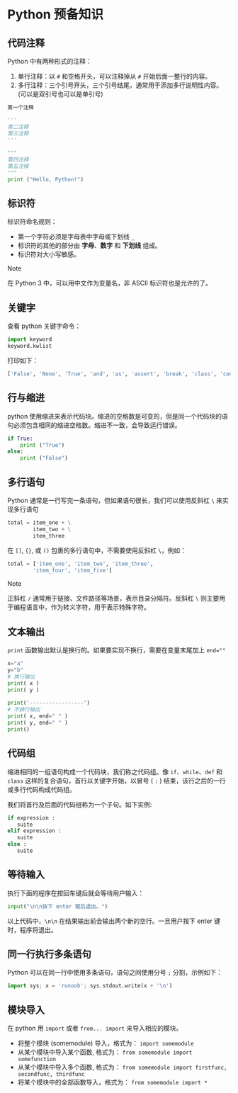 # Python 预备知识

## 代码注释

Python 中有两种形式的注释：

1. 单行注释：以 `#` 和空格开头，可以注释掉从 `#` 开始后面一整行的内容。
2. 多行注释：三个引号开头，三个引号结尾，通常用于添加多行说明性内容。(可以是双引号也可以是单引号)

```python
第一个注释

'''
第二注释
第三注释
'''
 
"""
第四注释
第五注释
"""
print ("Hello, Python!")
```

## 标识符

标识符命名规则：

- 第一个字符必须是字母表中字母或下划线 `_` 
- 标识符的其他的部分由 **字母**、**数字** 和 **下划线** 组成。
- 标识符对大小写敏感。

> [!NOTE]
>
> 在 Python 3 中，可以用中文作为变量名，非 ASCII 标识符也是允许的了。



## 关键字

查看 python 关键字命令：

```python
import keyword
keyword.kwlist
```

打印如下：

```python
['False', 'None', 'True', 'and', 'as', 'assert', 'break', 'class', 'continue', 'def', 'del', 'elif', 'else', 'except', 'finally', 'for', 'from', 'global', 'if', 'import', 'in', 'is', 'lambda', 'nonlocal', 'not', 'or', 'pass', 'raise', 'return', 'try', 'while', 'with', 'yield']
```


## 行与缩进

python 使用缩进来表示代码块。缩进的空格数是可变的，但是同一个代码块的语句必须包含相同的缩进空格数。缩进不一致，会导致运行错误。

```python
if True:
    print ("True")
else:
    print ("False")
```


## 多行语句

Python 通常是一行写完一条语句，但如果语句很长，我们可以使用反斜杠 `\` 来实现多行语句

```python
total = item_one + \
        item_two + \
        item_three
```

在 `[]`, `{}`, 或 `()` 包裹的多行语句中，不需要使用反斜杠 `\`，例如：

```python
total = ['item_one', 'item_two', 'item_three',
        'item_four', 'item_five']
```

> [!NOTE]
>
> 正斜杠 `/` 通常用于链接、文件路径等场景，表示目录分隔符。反斜杠 `\` 则主要用于编程语言中，作为转义字符，用于表示特殊字符。



## 文本输出

`print` 函数输出默认是换行的。如果要实现不换行，需要在变量末尾加上 `end=""`

```python
x="a"
y="b"
# 换行输出
print( x )
print( y )
 
print('-----------------')
# 不换行输出
print( x, end=" " )
print( y, end=" " )
print()
```

## 代码组

缩进相同的一组语句构成一个代码块，我们称之代码组。像 `if`、`while`、`def` 和 `class` 这样的复合语句，首行以关键字开始，以冒号 ( `:` ) 结束，该行之后的一行或多行代码构成代码组。

我们将首行及后面的代码组称为一个子句。如下实例:

```python
if expression : 
   suite
elif expression : 
   suite 
else : 
   suite
```


## 等待输入

执行下面的程序在按回车键后就会等待用户输入：

```python
input("\n\n按下 enter 键后退出。")
```

以上代码中，`\n\n` 在结果输出前会输出两个新的空行。一旦用户按下 enter 键时，程序将退出。


## 同一行执行多条语句

Python 可以在同一行中使用多条语句，语句之间使用分号 `;` 分割，示例如下：

```python
import sys; x = 'runoob'; sys.stdout.write(x + '\n')
```



## 模块导入

在 python 用 `import` 或者 `from... import` 来导入相应的模块。

- 将整个模块 (somemodule) 导入，格式为： `import somemodule`
- 从某个模块中导入某个函数, 格式为： `from somemodule import somefunction`
- 从某个模块中导入多个函数, 格式为： `from somemodule import firstfunc, secondfunc, thirdfunc`
- 将某个模块中的全部函数导入，格式为： `from somemodule import *`